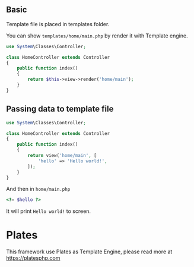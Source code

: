 ## Basic
Template file is placed in templates folder.

You can show `templates/home/main.php` by render it with Template engine.

```php
use System\Classes\Controller;

class HomeController extends Controller
{
    public function index()
    {
        return $this->view->render('home/main');
    }
}
```

## Passing data to template file

```php
use System\Classes\Controller;

class HomeController extends Controller
{
    public function index()
    {
        return view('home/main', [
            'hello' => 'Hello world!',
        ]);
    }
}
```

And then in `home/main.php`
```php
<?= $hello ?>
```
It will print `Hello world!` to screen.

# Plates
This framework use Plates as Template Engine, please read more at https://platesphp.com
